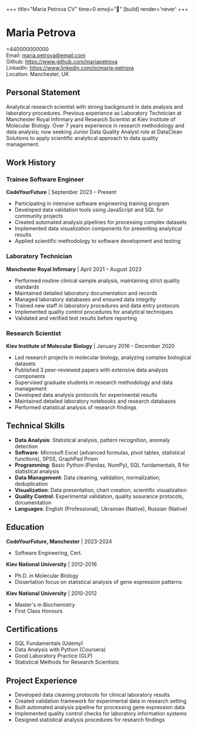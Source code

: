 +++
title="Maria Petrova CV" 
time=0 
emoji="📄" 
[build]
render='never'
+++

# Maria Petrova

+440000000000  
Email: maria.petrova@email.com  
Github: https://www.github.com/mariapetrova  
LinkedIn: https://www.linkedin.com/in/maria-petrova  
Location: Manchester, UK

## Personal Statement

Analytical research scientist with strong background in data analysis and laboratory procedures. Previous experience as Laboratory Technician at Manchester Royal Infirmary and Research Scientist at Kiev Institute of Molecular Biology. Over 7 years experience in research methodology and data analysis; now seeking Junior Data Quality Analyst role at DataClean Solutions to apply scientific analytical approach to data quality management.

## Work History

### Trainee Software Engineer

**CodeYourFuture** | September 2023 – Present

- Participating in intensive software engineering training program
- Developed data validation tools using JavaScript and SQL for community projects
- Created automated analysis pipelines for processing complex datasets
- Implemented data visualization components for presenting analytical results
- Applied scientific methodology to software development and testing

### Laboratory Technician

**Manchester Royal Infirmary** | April 2021 – August 2023

- Performed routine clinical sample analysis, maintaining strict quality standards
- Maintained detailed laboratory documentation and records
- Managed laboratory databases and ensured data integrity
- Trained new staff in laboratory procedures and data entry protocols
- Implemented quality control procedures for analytical techniques
- Validated and verified test results before reporting

### Research Scientist

**Kiev Institute of Molecular Biology** | January 2016 – December 2020

- Led research projects in molecular biology, analyzing complex biological datasets
- Published 3 peer-reviewed papers with extensive data analysis components
- Supervised graduate students in research methodology and data management
- Developed data analysis protocols for experimental results
- Maintained detailed laboratory notebooks and research databases
- Performed statistical analysis of research findings

## Technical Skills

- **Data Analysis**: Statistical analysis, pattern recognition, anomaly detection
- **Software**: Microsoft Excel (advanced formulas, pivot tables, statistical functions), SPSS, GraphPad Prism
- **Programming**: Basic Python (Pandas, NumPy), SQL fundamentals, R for statistical analysis
- **Data Management**: Data cleaning, validation, normalization, deduplication
- **Visualization**: Data presentation, chart creation, scientific visualization
- **Quality Control**: Experimental validation, quality assurance protocols, documentation
- **Languages**: English (Professional), Ukrainian (Native), Russian (Native)

## Education

**CodeYourFuture, Manchester** | 2023-2024

- Software Engineering, Cert.

**Kiev National University** | 2012-2016

- Ph.D. in Molecular Biology
- Dissertation focus on statistical analysis of gene expression patterns

**Kiev National University** | 2010-2012

- Master's in Biochemistry
- First Class Honours

## Certifications

- SQL Fundamentals (Udemy)
- Data Analysis with Python (Coursera)
- Good Laboratory Practice (GLP)
- Statistical Methods for Research Scientists

## Project Experience

- Developed data cleaning protocols for clinical laboratory results
- Created validation framework for experimental data in research setting
- Built automated analysis pipeline for processing gene expression data
- Implemented quality control checks for laboratory information systems
- Designed statistical analysis procedures for research findings
